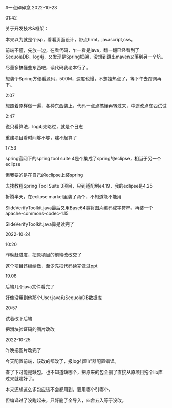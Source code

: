 #一点碎碎念
2022-10-23 

01:42

关于开发技术&框架：

本来以为就是个jsp，看看页面设计，带点hrml，javascript,css。

前端不懂，先放一边，在看代码，乍一看是java，翻一翻已经看到了SequoiaDB，log4j，又发现是Spring框架，没想到跳出maven又落到另一个坑。

尽量多搞懂些东西吧，读代码我老本行了。

想装个Spring方便看源码，500M，速度也慢，不想挂热点了，等下午去蹭网再下。


2:07

想照着原样做一遍，各种东西装上，代码一点点搞懂再转过来，中途改点东西试试


2:47

说只看算法，log4j先略过，就是个日志

重建项目看时间够不够，建不起算了


17:53

spring官网下的spring tool suite 4是个集成了spring的eclipse，相当于另一个eclipse

但我要的是在自己的eclipse上装spring

去找教程Spring Tool Suite 3项目，只到适配到e4.19，我的eclipse是4.25

折腾半天，在eclipse market里装了两个，不知道能不能用


SlideVerifyToolkit.java最后又用Base64类将图片编码成字符串，再装一个apache-commons-codec-1.15

SlideVerifyToolkit.java算是读完了



2022-10-24

10:20

昨晚赶进度，把原项目的前端改改交了

这个项目还继续做，至少先把代码读完做过ppt


19.08

后端几个java文件看完了

好像没用到他那个User.java和SequoiaDB数据库


20:57

试着改下后端

把滑块验证码的图片改改


2022-10-25

昨晚把图片改完了

今天配置前端，该改的都改了，报log4j监听器配置错误。

查了下可能是缺包。也不知道缺哪个，把原来的包全删了直接从原项目拖个lib库过来就建好了。

本来还想这么多包应该不会都用到，要用哪个引哪个。

但编译过了没跑起来，只好删了全导入，四舍五入等于没改。
